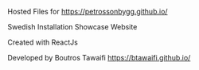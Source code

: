 Hosted Files for https://petrossonbygg.github.io/

Swedish Installation Showcase Website

Created with ReactJs

Developed by Boutros Tawaifi
https://btawaifi.github.io/
